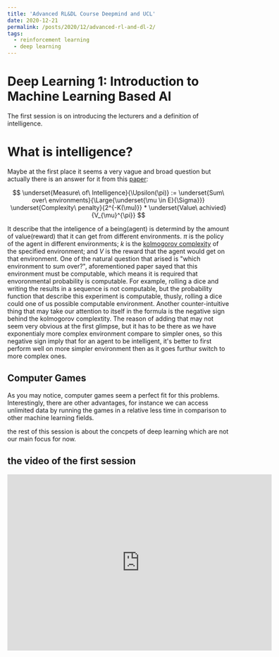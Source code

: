 ```yaml
---
title: 'Advanced RL&DL Course Deepmind and UCL'
date: 2020-12-21
permalink: /posts/2020/12/advanced-rl-and-dl-2/
tags:
  - reinforcement learning
  - deep learning
---
```


# Deep Learning 1: Introduction to Machine Learning Based AI

The first session is on introducing the lecturers and a definition of intelligence.

What is intelligence?
======
Maybe at the first place it seems a very vague and broad question but actually there is an answer for it from this [paper](https://doi.org/10.1007/s11023-007-9079-x):
<center>$$ \underset{Measure\ of\ Intelligence}{\Upsilon(\pi)} := \underset{Sum\ over\ environments}{\Large{\underset{\mu \in E}{\Sigma}}} \underset{Complexity\ penalty}{2^{-K(\mu)}} *  \underset{Value\ achivied}{V_{\mu}^{\pi}} $$</center>

It describe that the inteligence of a being(agent) is determind by the amount of value(reward) that it can get from different environments. $\pi$ is the policy of the agent in different environments; $k$ is the [kolmogorov complexity](https://en.wikipedia.org/wiki/Kolmogorov_complexity) of the specified environment; and $V$ is the reward that the agent would get on that environment. One of the natural question that arised is "which environment to sum over?", aforementioned paper sayed that this environment must be computable, which means it is required that envoronmental probability is computable. For example, rolling a dice and writing the results in a sequence is not computable, but the probability function that describe this experiment is computable, thusly, rolling a dice could one of us possible computable environment. Another counter-intuitive thing that may take our attention to itself in the formula is the negative sign behind the kolmogorov complextity. The reason of adding that may not seem very obvious at the first glimpse, but it has to be there as we have exponentialy more complex environment compare to simpler ones, so this negative sign imply that for an agent to be intelligent, it's better to first perform well on more simpler environment then as it goes furthur switch to more complex ones.

Computer Games
-------
As you may notice, computer games seem a perfect fit for this problems. Interestingly, there are other advantages, for instance we can access unlimited data by running the games in a relative less time in comparison to other machine learning fields.

the rest of this session is about the concpets of deep learning which are not our main focus for now.

the video of the first session
-------
<iframe width="600" height="400" src="https://www.youtube.com/embed/iOh7QUZGyiU?list=PLqYmG7hTraZDNJre23vqCGIVpfZ_K2RZs" frameborder="0" allow="accelerometer; autoplay; clipboard-write; encrypted-media; gyroscope; picture-in-picture" allowfullscreen></iframe>